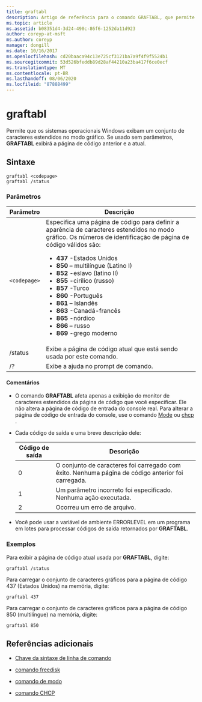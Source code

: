 ```yaml
---
title: graftabl
description: Artigo de referência para o comando GRAFTABL, que permite que os sistemas operacionais Windows exibam um conjunto de caracteres estendidos no modo gráfico.
ms.topic: article
ms.assetid: b08351d4-3d24-490c-86f6-1252da11d923
author: coreyp-at-msft
ms.author: coreyp
manager: dongill
ms.date: 10/16/2017
ms.openlocfilehash: cd20baaca94c13e725cf3121ba7a9f4f9f5524b1
ms.sourcegitcommit: 53d526bfeddb89d28af44210a23ba417f6ce0ecf
ms.translationtype: MT
ms.contentlocale: pt-BR
ms.lasthandoff: 08/06/2020
ms.locfileid: "87888499"
---
```

# <a name="graftabl"></a>graftabl

Permite que os sistemas operacionais Windows exibam um conjunto de caracteres estendidos no modo gráfico. Se usado sem parâmetros, **GRAFTABL** exibirá a página de código anterior e a atual.

## <a name="syntax"></a>Sintaxe

```
graftabl <codepage>
graftabl /status
```

### <a name="parameters"></a>Parâmetros

| Parâmetro | Descrição |
| --------- | ----------- |
| `<codepage>` | Especifica uma página de código para definir a aparência de caracteres estendidos no modo gráfico. Os números de identificação de página de código válidos são:<ul><li>**437** -Estados Unidos</li><li>**850** – multilíngue (Latino I)</li><li>**852** -eslavo (latino II)</li><li>**855** -cirílico (russo)</li><li>**857** -Turco</li><li>**860** -Português</li><li>**861** – Islandês</li><li>**863** -Canadá-francês</li><li>**865** -nórdico</li><li>**866** – russo</li><li>**869** -grego moderno</li></ul> |
| /status | Exibe a página de código atual que está sendo usada por este comando. |
| /? | Exibe a ajuda no prompt de comando. |

#### <a name="remarks"></a>Comentários

- O comando **GRAFTABL** afeta apenas a exibição do monitor de caracteres estendidos da página de código que você especificar. Ele não altera a página de código de entrada do console real. Para alterar a página de código de entrada do console, use o comando [Mode](mode.md) ou [chcp](chcp.md) .

- Cada código de saída e uma breve descrição dele:

    | Código de saída | Descrição |
    | --------- | ----------- |
    | 0 | O conjunto de caracteres foi carregado com êxito. Nenhuma página de código anterior foi carregada. |
    | 1 | Um parâmetro incorreto foi especificado. Nenhuma ação executada. |
    | 2 | Ocorreu um erro de arquivo. |

- Você pode usar a variável de ambiente ERRORLEVEL em um programa em lotes para processar códigos de saída retornados por **GRAFTABL**.

### <a name="examples"></a>Exemplos

Para exibir a página de código atual usada por **GRAFTABL**, digite:

```
graftabl /status
```

Para carregar o conjunto de caracteres gráficos para a página de código 437 (Estados Unidos) na memória, digite:

```
graftabl 437
```

Para carregar o conjunto de caracteres gráficos para a página de código 850 (multilíngue) na memória, digite:

```
graftabl 850
```

## <a name="additional-references"></a>Referências adicionais

- [Chave da sintaxe de linha de comando](command-line-syntax-key.md)

- [comando freedisk](freedisk.md)

- [comando de modo](mode.md)

- [comando CHCP](chcp.md)
